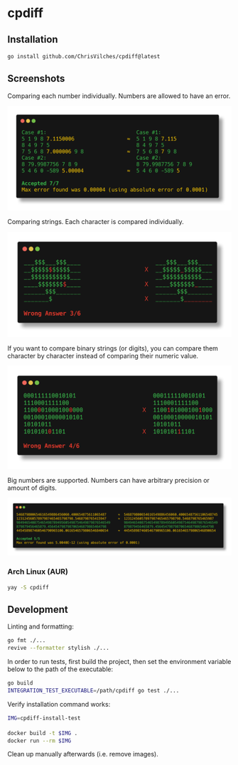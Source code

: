 # cpdiff

## Installation

```sh
go install github.com/ChrisVilches/cpdiff@latest
```

## Screenshots

Comparing each number individually. Numbers are allowed to have an error.

![numbers](./screenshots/numbers.png)

Comparing strings. Each character is compared individually.

![heart-strings](./screenshots/heart-strings.png)

If you want to compare binary strings (or digits), you can compare them character by character instead of comparing their numeric value.

![binary-strings](./screenshots/binary-strings.png)

Big numbers are supported. Numbers can have arbitrary precision or amount of digits.

![big-numbers](./screenshots/big-numbers.png)

### Arch Linux (AUR)

```sh
yay -S cpdiff
```

## Development

Linting and formatting:

```sh
go fmt ./...
revive --formatter stylish ./...
```

In order to run tests, first build the project, then set the environment variable below to the path of the executable:

```sh
go build
INTEGRATION_TEST_EXECUTABLE=/path/cpdiff go test ./...
```

Verify installation command works:

```sh
IMG=cpdiff-install-test

docker build -t $IMG .
docker run --rm $IMG
```

Clean up manually afterwards (i.e. remove images).
